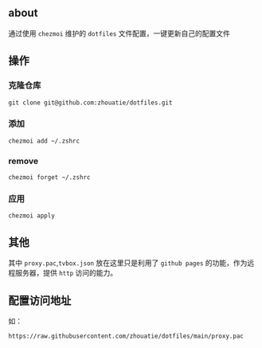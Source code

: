 ## about

通过使用 `chezmoi` 维护的 `dotfiles` 文件配置，一键更新自己的配置文件

## 操作

### 克隆仓库

`git clone git@github.com:zhouatie/dotfiles.git`

### 添加

`chezmoi add ~/.zshrc`

### remove

`chezmoi forget ~/.zshrc`

### 应用

`chezmoi apply`

## 其他

其中 `proxy.pac`,`tvbox.json` 放在这里只是利用了 `github pages` 的功能，作为远程服务器，提供 `http` 访问的能力。

## 配置访问地址

如：

`https://raw.githubusercontent.com/zhouatie/dotfiles/main/proxy.pac`
